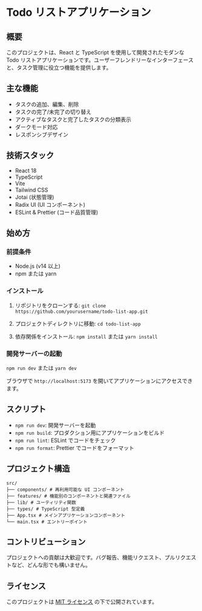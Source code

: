 # Todo リストアプリケーション

## 概要

このプロジェクトは、React と TypeScript を使用して開発されたモダンな Todo リストアプリケーションです。ユーザーフレンドリーなインターフェースと、タスク管理に役立つ機能を提供します。

## 主な機能

- タスクの追加、編集、削除
- タスクの完了/未完了の切り替え
- アクティブなタスクと完了したタスクの分類表示
- ダークモード対応
- レスポンシブデザイン

## 技術スタック

- React 18
- TypeScript
- Vite
- Tailwind CSS
- Jotai (状態管理)
- Radix UI (UI コンポーネント)
- ESLint & Prettier (コード品質管理)

## 始め方

### 前提条件

- Node.js (v14 以上)
- npm または yarn

### インストール

1. リポジトリをクローンする:
   `git clone https://github.com/yourusername/todo-list-app.git`

2. プロジェクトディレクトリに移動:
   `cd todo-list-app`

3. 依存関係をインストール:
   `npm install`
   または
   `yarn install`

### 開発サーバーの起動

`npm run dev`
または
`yarn dev`

ブラウザで `http://localhost:5173` を開いてアプリケーションにアクセスできます。

## スクリプト

- `npm run dev`: 開発サーバーを起動
- `npm run build`: プロダクション用にアプリケーションをビルド
- `npm run lint`: ESLint でコードをチェック
- `npm run format`: Prettier でコードをフォーマット

## プロジェクト構造

```shell
src/
├── components/ # 再利用可能な UI コンポーネント
├── features/ # 機能別のコンポーネントと関連ファイル
├── lib/ # ユーティリティ関数
├── types/ # TypeScript 型定義
├── App.tsx # メインアプリケーションコンポーネント
└── main.tsx # エントリーポイント
```

## コントリビューション

プロジェクトへの貢献は大歓迎です。バグ報告、機能リクエスト、プルリクエストなど、どんな形でも構いません。

## ライセンス

このプロジェクトは [MIT ライセンス](https://licenses.opensource.jp/MIT/MIT.html) の下で公開されています。
